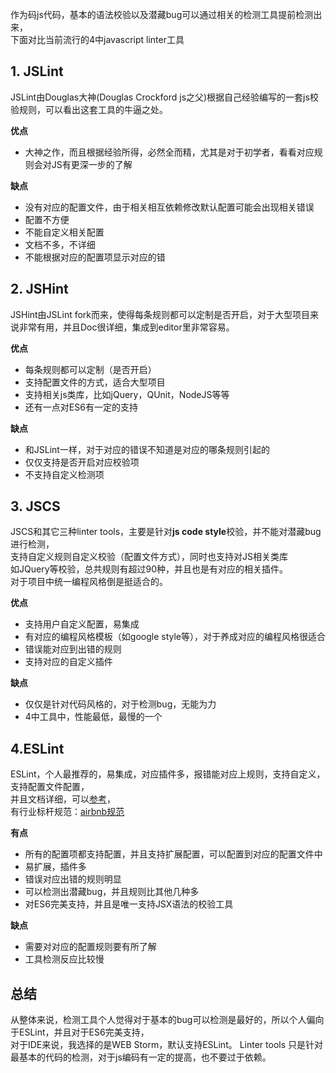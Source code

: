 作为码js代码，基本的语法校验以及潜藏bug可以通过相关的检测工具提前检测出来，    
下面对比当前流行的4中javascript linter工具

## 1. JSLint   
JSLint由Douglas大神(Douglas Crockford js之父)根据自己经验编写的一套js校验规则，可以看出这套工具的牛逼之处。    

**优点**   
- 大神之作，而且根据经验所得，必然全而精，尤其是对于初学者，看看对应规则会对JS有更深一步的了解   

**缺点**
- 没有对应的配置文件，由于相关相互依赖修改默认配置可能会出现相关错误
- 配置不方便
- 不能自定义相关配置
- 文档不多，不详细
- 不能根据对应的配置项显示对应的错    

## 2. JSHint   
JSHint由JSLint fork而来，使得每条规则都可以定制是否开启，对于大型项目来说非常有用，并且Doc很详细，集成到editor里非常容易。   

**优点**   
- 每条规则都可以定制（是否开启）
- 支持配置文件的方式，适合大型项目
- 支持相关js类库，比如jQuery，QUnit，NodeJS等等
- 还有一点对ES6有一定的支持    

**缺点**
- 和JSLint一样，对于对应的错误不知道是对应的哪条规则引起的
- 仅仅支持是否开启对应校验项
- 不支持自定义检测项

## 3. JSCS

JSCS和其它三种linter tools，主要是针对**js code style**校验，并不能对潜藏bug进行检测，   
支持自定义规则自定义校验（配置文件方式），同时也支持对JS相关类库    
如JQuery等校验，总共规则有超过90种，并且也是有对应的相关插件。    
对于项目中统一编程风格倒是挺适合的。   

**优点**
- 支持用户自定义配置，易集成
- 有对应的编程风格模板（如google style等），对于养成对应的编程风格很适合
- 错误能对应到出错的规则
- 支持对应的自定义插件

**缺点**
- 仅仅是针对代码风格的，对于检测bug，无能为力
- 4中工具中，性能最低，最慢的一个

## 4.ESLint

ESLint，个人最推荐的，易集成，对应插件多，报错能对应上规则，支持自定义，支持配置文件配置，  
并且文档详细，可以[参考](http://eslint.org/docs/rules/)，   
有行业标杆规范：[airbnb规范](https://github.com/airbnb/javascript/tree/master/packages/eslint-config-airbnb)

**有点**
- 所有的配置项都支持配置，并且支持扩展配置，可以配置到对应的配置文件中
- 易扩展，插件多
- 错误对应出错的规则明显
- 可以检测出潜藏bug，并且规则比其他几种多
- 对ES6完美支持，并且是唯一支持JSX语法的校验工具

**缺点**
- 需要对对应的配置规则要有所了解
- 工具检测反应比较慢

## 总结

从整体来说，检测工具个人觉得对于基本的bug可以检测是最好的，所以个人偏向于ESLint，并且对于ES6完美支持，  
对于IDE来说，我选择的是WEB Storm，默认支持ESLint。
Linter tools 只是针对最基本的代码的检测，对于js编码有一定的提高，也不要过于依赖。
